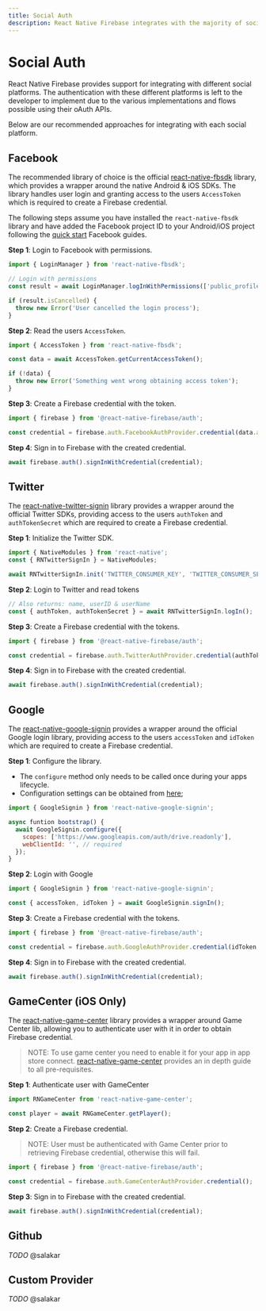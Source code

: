 ```yaml
---
title: Social Auth
description: React Native Firebase integrates with the majority of social auth providers, using external libraries.
---
```


# Social Auth

React Native Firebase provides support for integrating with different social platforms. The authentication with these
different platforms is left to the developer to implement due to the various implementations and flows possible using their
oAuth APIs.

Below are our recommended approaches for integrating with each social platform.

## Facebook

The recommended library of choice is the official [react-native-fbsdk](https://github.com/facebook/react-native-fbsdk)
library, which provides a wrapper around the native Android & iOS SDKs. The library handles user login and granting
access to the users `AccessToken` which is required to create a Firebase credential.

The following steps assume you have installed the `react-native-fbsdk` library and have added the Facebook project ID to your Android/iOS project following the [quick start](https://developers.facebook.com/quickstarts/) Facebook guides.

**Step 1**: Login to Facebook with permissions.

```js
import { LoginManager } from 'react-native-fbsdk';

// Login with permissions
const result = await LoginManager.logInWithPermissions(['public_profile', 'email']);

if (result.isCancelled) {
  throw new Error('User cancelled the login process');
}
```

**Step 2**: Read the users `AccessToken`.

```js
import { AccessToken } from 'react-native-fbsdk';

const data = await AccessToken.getCurrentAccessToken();

if (!data) {
  throw new Error('Something went wrong obtaining access token');
}
```

**Step 3**: Create a Firebase credential with the token.

```js
import { firebase } from '@react-native-firebase/auth';

const credential = firebase.auth.FacebookAuthProvider.credential(data.accessToken);
```

**Step 4**: Sign in to Firebase with the created credential.

```js
await firebase.auth().signInWithCredential(credential);
```

## Twitter

The [react-native-twitter-signin](https://github.com/GoldenOwlAsia/react-native-twitter-signin) library provides a
wrapper around the official Twitter SDKs, providing access to the users `authToken` and `authTokenSecret` which are
required to create a Firebase credential.

**Step 1**: Initialize the Twitter SDK.

```js
import { NativeModules } from 'react-native';
const { RNTwitterSignIn } = NativeModules;

await RNTwitterSignIn.init('TWITTER_CONSUMER_KEY', 'TWITTER_CONSUMER_SECRET');
```

**Step 2**: Login to Twitter and read tokens

```js
// Also returns: name, userID & userName
const { authToken, authTokenSecret } = await RNTwitterSignIn.logIn();
```

**Step 3**: Create a Firebase credential with the tokens.

```js
import { firebase } from '@react-native-firebase/auth';

const credential = firebase.auth.TwitterAuthProvider.credential(authToken, authTokenSecret);
```

**Step 4**: Sign in to Firebase with the created credential.

```js
await firebase.auth().signInWithCredential(credential);
```

## Google

The [react-native-google-signin](https://github.com/react-native-community/react-native-google-signin) provides a
wrapper around the official Google login library, providing access to the users `accessToken` and `idToken` which are
required to create a Firebase credential.

**Step 1**: Configure the library.

- The `configure` method only needs to be called once during your apps lifecycle.
- Configuration settings can be obtained from [here](https://github.com/react-native-community/react-native-google-signin/blob/master/docs/get-config-file.md);

```js
import { GoogleSignin } from 'react-native-google-signin';

async funtion bootstrap() {
  await GoogleSignin.configure({
    scopes: ['https://www.googleapis.com/auth/drive.readonly'],
    webClientId: '', // required
  });
}
```

**Step 2**: Login with Google

```js
import { GoogleSignin } from 'react-native-google-signin';

const { accessToken, idToken } = await GoogleSignin.signIn();
```

**Step 3**: Create a Firebase credential with the tokens.

```js
import { firebase } from '@react-native-firebase/auth';

const credential = firebase.auth.GoogleAuthProvider.credential(idToken, accessToken);
```

**Step 4**: Sign in to Firebase with the created credential.

```js
await firebase.auth().signInWithCredential(credential);
```

## GameCenter (iOS Only)

The [react-native-game-center](https://github.com/garrettmac/react-native-game-center) library provides a
wrapper around Game Center lib, allowing you to authenticate user with it in order to obtain Firebase credential.

> NOTE: To use game center you need to enable it for your app in app store connect.
> [react-native-game-center](https://github.com/garrettmac/react-native-game-center) provides an in depth
> guide to all pre-requisites.

**Step 1**: Authenticate user with GameCenter

```js
import RNGameCenter from 'react-native-game-center';

const player = await RNGameCenter.getPlayer();
```

**Step 2**: Create a Firebase credential.

> NOTE: User must be authenticated with Game Center prior to retrieving Firebase credential,
> otherwise this will fail.

```js
import { firebase } from '@react-native-firebase/auth';

const credential = firebase.auth.GameCenterAuthProvider.credential();
```

**Step 3**: Sign in to Firebase with the created credential.

```js
await firebase.auth().signInWithCredential(credential);
```

## Github

_TODO_ @salakar

## Custom Provider

_TODO_ @salakar
